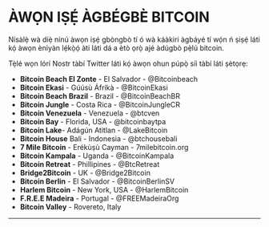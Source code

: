 # ÀWỌN IṢẸ́ ÀGBÉGBÈ BITCOIN
Nísàlẹ̀ wà díẹ̀ nínú àwọn iṣẹ́ gbòngbò tí ó wà káàkiri
àgbáyé tí wọ́n ń ṣiṣẹ́ láti kọ́ àwọn ènìyàn lẹ́kọ̀ọ́ àti láti dá a
ètò ọrọ̀ ajé àdúgbò pẹ̀lú bitcoin.

Tẹ̀lé wọn lórí Nostr tàbí Twitter láti kọ́ àwọn ohun púpọ̀ síi tàbí láti
ṣètọrẹ:

* **Bitcoin Beach El Zonte** - El Salvador - @Bitcoinbeach
* **Bitcoin Ekasi** - Gúúsù Áfríkà - @BitcoinEkasi
* **Bitcoin Beach Brazil** - Brazil - @BitcoinBeachBR
* **Bitcoin Jungle** - Costa Rica - @BitcoinJungleCR
* **Bitcoin Venezuela** - Venezuela - @btcven
* **Bitcoin Bay** - Florida, USA - @bitcoinbaytpa
* **Bitcoin Lake**- Adágún Atitlan - @LakeBitcoin
* **Bitcoin House** Bali - Indonesia - @btchousebali
* **7 Mile Bitcoin** - Erékùṣù Cayman - 7milebitcoin.org
* **Bitcoin Kampala** - Uganda - @BitcoinKampala
* **Bitcoin Retreat** - Phillipines - @BtcRetreat
* **Bridge2Bitcoin** - UK - @Bridge2Bitcoin
* **Bitcoin Berlin** - El Salvador - @BitcoinBerlinSV
* **Harlem Bitcoin** - New York, USA - @HarlemBitcoin
* **F.R.E.E Madeira** - Portugal - @FREEMadeiraOrg
* **Bitcoin Valley** - Rovereto, Italy

---
